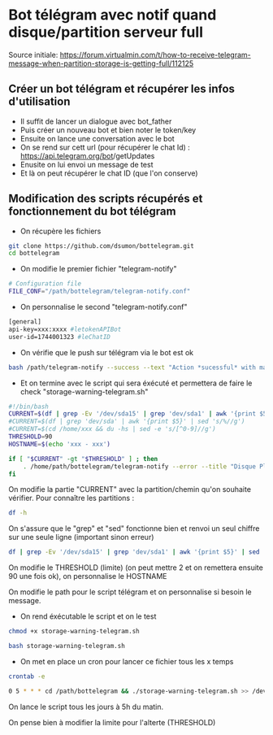 # Bot télégram avec notif quand disque/partition serveur full
Source initiale: https://forum.virtualmin.com/t/how-to-receive-telegram-message-when-partition-storage-is-getting-full/112125

## Créer un bot télégram et récupérer les infos d'utilisation

* Il suffit de lancer un dialogue avec bot_father
* Puis créer un nouveau bot et bien noter le token/key
* Ensuite on lance une conversation avec le bot
* On se rend sur cett url (pour récupérer le chat Id) : https://api.telegram.org/bot<YourBOTToken>/getUpdates
* Enusite on lui envoi un message de test
* Et là on peut récupérer le chat ID (que l'on conserve)

## Modification des scripts récupérés et fonctionnement du bot télégram

* On récupère les fichiers

``` bash
git clone https://github.com/dsumon/bottelegram.git
cd bottelegram
```

* On modifie le premier fichier "telegram-notify"

``` bash
# Configuration file
FILE_CONF="/path/bottelegram/telegram-notify.conf"
```

* On personnalise le second "telegram-notify.conf"

``` bash
[general]
api-key=xxx:xxxx #letokenAPIBot
user-id=1744001323 #leChatID
```

* On vérifie que le push sur télégram via le bot est ok

``` bash
bash /path/telegram-notify --success --text "Action *sucessful* with markdown *bold* example"
```

* Et on termine avec le script qui sera éxécuté et permettera de faire le check "storage-warning-telegram.sh"

``` bash
#!/bin/bash
CURRENT=$(df | grep -Ev '/dev/sda15' | grep 'dev/sda1' | awk '{print $5}' | sed 's/%//g')
#CURRENT=$(df | grep 'dev/sda' | awk '{print $5}' | sed 's/%//g')
#CURRENT=$(cd /home/xxx && du -hs | sed -e 's/[^0-9]//g')
THRESHOLD=90
HOSTNAME=$(echo 'xxx - xxx')

if [ "$CURRENT" -gt "$THRESHOLD" ] ; then
    . /home/path/bottelegram/telegram-notify --error --title "Disque Plein $HOSTNAME" --text "Partition /dev/sda1 > 90%. Utilisé: $CURRENT%"
fi
```

On modifie la partie "CURRENT" avec la partition/chemin qu'on souhaite vérifier.
Pour connaître les partitions :
``` bash
df -h
```

On s'assure que le "grep" et "sed" fonctionne bien et renvoi un seul chiffre sur une seule ligne (important sinon erreur)

``` bash
df | grep -Ev '/dev/sda15' | grep 'dev/sda1' | awk '{print $5}' | sed 's/%//g'
```

On modifie le THRESHOLD (limite) (on peut mettre 2 et on remettera ensuite 90 une fois ok), on personnalise le HOSTNAME

On modifie le path pour le script télégram et on personnalise si besoin le message.

* On rend éxécutable le script et on le test

``` bash
chmod +x storage-warning-telegram.sh
```

``` bash
bash storage-warning-telegram.sh
```

* On met en place un cron pour lancer ce fichier tous les x temps

``` bash
crontab -e
```

``` bash
0 5 * * * cd /path/bottelegram && ./storage-warning-telegram.sh >> /dev/null 2>&1
```

On lance le script tous les jours à 5h du matin.

On pense bien à modifier la limite pour l'alterte (THRESHOLD)
